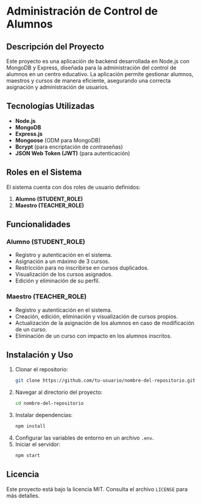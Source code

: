 # Administración de Control de Alumnos

## Descripción del Proyecto

Este proyecto es una aplicación de backend desarrollada en Node.js con MongoDB y Express, diseñada para la administración del control de alumnos en un centro educativo. La aplicación permite gestionar alumnos, maestros y cursos de manera eficiente, asegurando una correcta asignación y administración de usuarios.

## Tecnologías Utilizadas
- **Node.js**
- **MongoDB**
- **Express.js**
- **Mongoose** (ODM para MongoDB)
- **Bcrypt** (para encriptación de contraseñas)
- **JSON Web Token (JWT)** (para autenticación)

## Roles en el Sistema
El sistema cuenta con dos roles de usuario definidos:

1. **Alumno (STUDENT_ROLE)**
2. **Maestro (TEACHER_ROLE)**

## Funcionalidades

### Alumno (STUDENT_ROLE)
- Registro y autenticación en el sistema.
- Asignación a un máximo de 3 cursos.
- Restricción para no inscribirse en cursos duplicados.
- Visualización de los cursos asignados.
- Edición y eliminación de su perfil.

### Maestro (TEACHER_ROLE)
- Registro y autenticación en el sistema.
- Creación, edición, eliminación y visualización de cursos propios.
- Actualización de la asignación de los alumnos en caso de modificación de un curso.
- Eliminación de un curso con impacto en los alumnos inscritos.

## Instalación y Uso

1. Clonar el repositorio:
   ```bash
   git clone https://github.com/tu-usuario/nombre-del-repositorio.git
   ```
2. Navegar al directorio del proyecto:
   ```bash
   cd nombre-del-repositorio
   ```
3. Instalar dependencias:
   ```bash
   npm install
   ```
4. Configurar las variables de entorno en un archivo `.env`.
5. Iniciar el servidor:
   ```bash
   npm start
   ```


## Licencia
Este proyecto está bajo la licencia MIT. Consulta el archivo `LICENSE` para más detalles.

